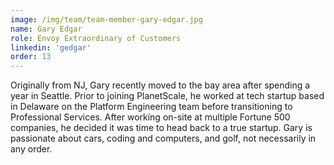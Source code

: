 ```yaml
---
image: /img/team/team-member-gary-edgar.jpg
name: Gary Edgar
role: Envoy Extraordinary of Customers
linkedin: 'gedgar'
order: 13
---
```


Originally from NJ, Gary recently moved to the bay area after spending a year in Seattle. Prior to joining PlanetScale, he worked at tech startup based in Delaware on the Platform Engineering team before transitioning to Professional Services. After working on-site at multiple Fortune 500 companies, he decided it was time to head back to a true startup. Gary is passionate about cars, coding and computers, and golf, not necessarily in any order.
